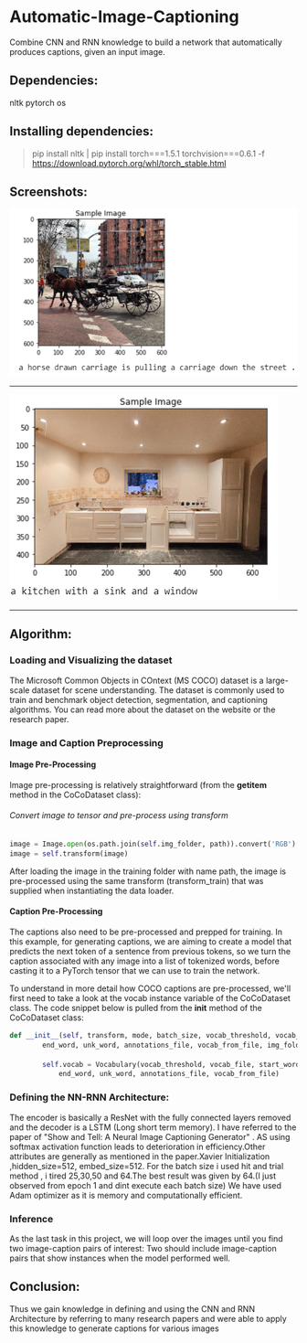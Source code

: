 # Automatic-Image-Captioning
Combine CNN and RNN knowledge to build a network that automatically produces captions, given an input image.


## Dependencies:

nltk pytorch os

## Installing dependencies:

> pip install nltk | pip install torch===1.5.1 torchvision===0.6.1 -f https://download.pytorch.org/whl/torch_stable.html

## Screenshots:
![alt text](https://github.com/premmody312/Automatic-Image-Captioning/blob/master/images/Capture1.PNG)
___
![alt text](https://github.com/premmody312/Automatic-Image-Captioning/blob/master/images/Capture2.PNG)
___


## Algorithm:

### Loading and Visualizing the dataset

The Microsoft Common Objects in COntext (MS COCO) dataset is a large-scale dataset for scene understanding. The dataset is commonly used to train and benchmark object detection, segmentation, and captioning algorithms. You can read more about the dataset on the website or the research paper.


### Image and Caption Preprocessing

#### Image Pre-Processing
Image pre-processing is relatively straightforward (from the __getitem__ method in the CoCoDataset class):

###### Convert image to tensor and pre-process using transform
```python
image = Image.open(os.path.join(self.img_folder, path)).convert('RGB')
image = self.transform(image)
```
After loading the image in the training folder with name path, the image is pre-processed using the same transform (transform_train) that was supplied when instantiating the data loader.


#### Caption Pre-Processing

The captions also need to be pre-processed and prepped for training. In this example, for generating captions, we are aiming to create a model that predicts the next token of a sentence from previous tokens, so we turn the caption associated with any image into a list of tokenized words, before casting it to a PyTorch tensor that we can use to train the network.

To understand in more detail how COCO captions are pre-processed, we'll first need to take a look at the vocab instance variable of the CoCoDataset class. The code snippet below is pulled from the __init__ method of the CoCoDataset class:

```python
def __init__(self, transform, mode, batch_size, vocab_threshold, vocab_file, start_word, 
        end_word, unk_word, annotations_file, vocab_from_file, img_folder):
       
        self.vocab = Vocabulary(vocab_threshold, vocab_file, start_word,
            end_word, unk_word, annotations_file, vocab_from_file)
```


### Defining the NN-RNN  Architecture:

The encoder is basically a ResNet with the fully connected layers removed and the decoder is a LSTM (Long short term memory). I have referred to the paper of "Show and Tell: A Neural Image Captioning Generator" . AS using softmax activation function leads to deterioration in efficiency.Other attributes are generally as mentioned in the paper.Xavier Initialization ,hidden_size=512, embed_size=512. For the batch size i used hit and trial method , i tired 25,30,50 and 64.The best result was given by 64.(I just observed from epoch 1 and dint execute each batch size)
We have used Adam optimizer as it is memory and computationally efficient.


### Inference

As the last task in this project, we will loop over the images until you find two image-caption pairs of interest:
Two should include image-caption pairs that show instances when the model performed well.



## Conclusion:
Thus we gain knowledge in defining and using the CNN  and RNN Architecture by referring to many research papers and were able to apply this knowledge to generate captions for various images
